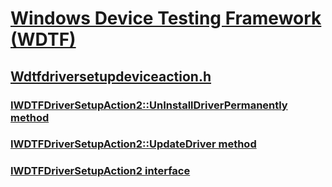 # [Windows Device Testing Framework (WDTF)](../_dtf/index.md)
## [Wdtfdriversetupdeviceaction.h](index.md)
### [IWDTFDriverSetupAction2::UnInstallDriverPermanently method](../wdtfdriversetupdeviceaction/nf-wdtfdriversetupdeviceaction-iwdtfdriversetupaction2-uninstalldriverpermanently.md)
### [IWDTFDriverSetupAction2::UpdateDriver method](../wdtfdriversetupdeviceaction/nf-wdtfdriversetupdeviceaction-iwdtfdriversetupaction2-updatedriver.md)
### [IWDTFDriverSetupAction2 interface](../wdtfdriversetupdeviceaction/nn-wdtfdriversetupdeviceaction-iwdtfdriversetupaction2.md)
